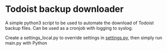 Todoist backup downloader
=========================

A simple python3 script to be used to automate the download of Todoist backup
files. Can be used as a cronjob with logging to syslog.

Create a settings_local.py to override settings in
[settings.py](settings.py), then simply run main.py with Python
